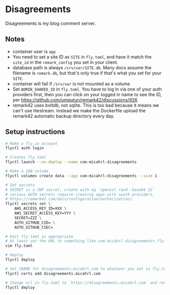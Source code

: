 # Disagreements

Disagreements is my blog comment server.

## Notes

* container user is `app`
* You need to set a site ID as `SITE` in `fly.toml`, and have it match the `site_id` in the `remark_config` you set in your client.
* database path is always `/srv/var/SITE.db`. Many docs assume the filename is `remark.db`, but that's only true if that's what you set for your `SITE`.
* container will fail if `/srv/var` is not mounted as a volume
* Set `ADMIN_SHARED_ID` in `fly.toml`. You have to log in via one of your auth providers first, then you can click on your logged in name to see the ID, per <https://github.com/umputun/remark42/discussions/926>
* remark42 uses boltdb, not sqlite. This is too bad because it means we can't use litestream. Instead we make the Dockerfile upload the remark42 automatic backup directory every day.

## Setup instructions

```sh
# Make a fly.io account
flyctl auth login

# Creates fly.toml
flyctl launch --no-deploy --name com-micahrl-disagreements

# Make a 1GB volume
flyctl volumes create data --app com-micahrl-disagreements --size 1

# Set secrets
# SECRET is a JWT secret, create with eg `openssl rand -base64 32`
# various AUTH secrets require creating apps with oauth providers,
# https://remark42.com/docs/configuration/authorization/.
flyctl secrets set \
    AWS_ACCESS_KEY_ID=XXX \
    AWS_SECRET_ACCESS_KEY=YYY \
    SECRET=ZZZ \
    AUTH_GITHUB_CID= \
    AUTH_GITHUB_CSEC=

# Edit fly.toml as appropriate
# At least set the URL to something like com-micahrl-disagreements.fly.dev
vim fly.toml

# Deploy
flyctl deploy

# Set CNAME for disagreements.micahrl.com to whatever you set in fly.toml (com-micahrl-disagreements.fly.dev), and then:
flyctl certs add disagreements.micahrl.com

# Change url in fly.toml to `https://disagreements.micahrl.com` and redeploy
flyctl deploy
```

